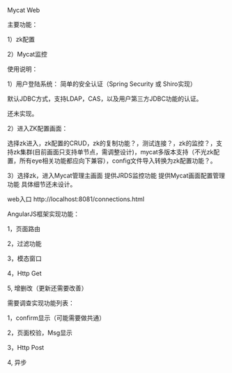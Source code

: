 Mycat Web

主要功能：

1）zk配置

2）Mycat监控



使用说明：

1）用户登陆系统： 简单的安全认证（Spring Security 或 Shiro实现）

默认JDBC方式，支持LDAP，CAS，以及用户第三方JDBC功能的认证。

   还未实现。

2）进入ZK配置画面：

选择zk进入，zk配置的CRUD，zk的复制功能？，测试连接？，zk的监控？，支持zk集群(目前画面只支持单节点，需调整设计)，mycat多版本支持（不光zk配置，所有eye相关功能都应向下兼容），config文件导入转换为zk配置功能？。


3）选择zk，进入Mycat管理主画面
提供JRDS监控功能
提供Mycat画面配置管理功能
具体细节还未设计。


















web入口
http://localhost:8081/connections.html


AngularJS框架实现功能：

1，页面路由

2，过滤功能

3，模态窗口

4，Http Get

5, 增删改（更新还需要改善）



需要调查实现功能列表：

1，confirm显示（可能需要做共通）

2，页面校验，Msg显示

3，Http Post

4, 异步